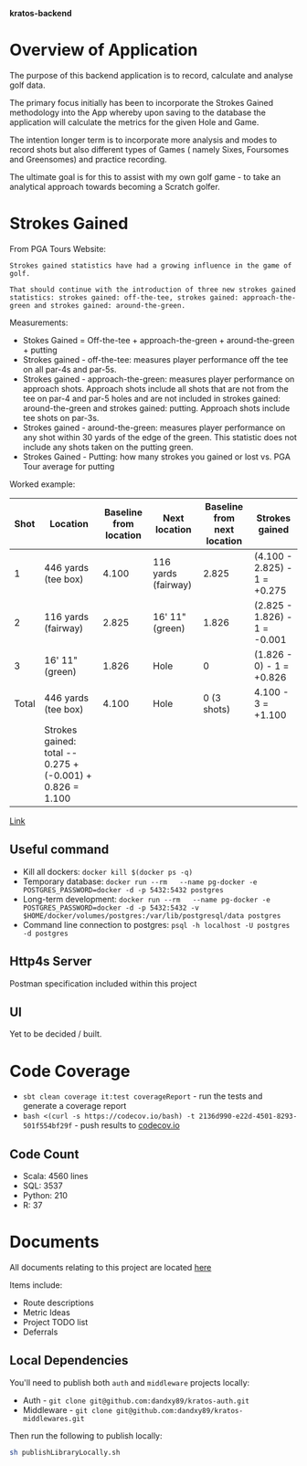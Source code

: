 
**kratos-backend**

# Overview of Application

The purpose of this backend application is to record, calculate and analyse golf data.

The primary focus initially has been to incorporate the Strokes Gained methodology into the App whereby upon saving to the database the application will calculate the metrics for the given Hole and Game.

The intention longer term is to incorporate more analysis and modes to record shots but also different types of Games ( namely Sixes, Foursomes and Greensomes) and practice recording.

The ultimate goal is for this to assist with my own golf game - to take an analytical approach towards becoming a Scratch golfer.

# Strokes Gained

From PGA Tours Website:

    Strokes gained statistics have had a growing influence in the game of golf. 
    
    That should continue with the introduction of three new strokes gained statistics: strokes gained: off-the-tee, strokes gained: approach-the-green and strokes gained: around-the-green.

Measurements:

* Stokes Gained = Off-the-tee + approach-the-green + around-the-green + putting
* Strokes gained - off-the-tee: measures player performance off the tee on all par-4s and par-5s.
* Strokes gained - approach-the-green: measures player performance on approach shots. Approach shots include all shots that are not from the tee on par-4 and par-5 holes and are not included in strokes gained: around-the-green and strokes gained: putting. Approach shots include tee shots on par-3s.
* Strokes gained - around-the-green: measures player performance on any shot within 30 yards of the edge of the green. This statistic does not include any shots taken on the putting green.
* Strokes Gained - Putting: how many strokes you gained or lost vs. PGA Tour average for putting

Worked example:

| Shot  | Location                                                  | Baseline from location | Next location       | Baseline from next location | Strokes gained               |
|-------|-----------------------------------------------------------|------------------------|---------------------|-----------------------------|------------------------------|
| 1     | 446 yards (tee box)                                       | 4.100                  | 116 yards (fairway) | 2.825                       | (4.100 - 2.825) - 1 = +0.275 |
| 2     | 116 yards (fairway)                                       | 2.825                  | 16' 11" (green)     | 1.826                       | (2.825 - 1.826) - 1 = -0.001 |
| 3     | 16' 11" (green)                                           | 1.826                  | Hole                | 0                           | (1.826 - 0) - 1 = +0.826     |
| Total | 446 yards (tee box)                                       | 4.100                  | Hole                | 0 (3 shots)                 | 4.100 - 3 = +1.100           |
|       | Strokes gained: total -- 0.275 + (-0.001) + 0.826 = 1.100 |                        |                     |                             |                              |

[Link](https://www.pgatour.com/news/2016/05/31/strokes-gained-defined.html)

## Useful command

* Kill all dockers: ```docker kill $(docker ps -q)```
* Temporary database: ```docker run --rm   --name pg-docker -e POSTGRES_PASSWORD=docker -d -p 5432:5432 postgres```
* Long-term development: ```docker run --rm   --name pg-docker -e POSTGRES_PASSWORD=docker -d -p 5432:5432 -v $HOME/docker/volumes/postgres:/var/lib/postgresql/data postgres```
* Command line connection to postgres: ```psql -h localhost -U postgres -d postgres```

## Http4s Server

Postman specification included within this project

## UI

Yet to be decided / built.

# Code Coverage

* ```sbt clean coverage it:test coverageReport``` - run the tests and generate a coverage report
* ```bash <(curl -s https://codecov.io/bash) -t 2136d990-e22d-4501-8293-501f554bf29f``` - push results to [codecov.io](https://codecov.io/gh/dandxy89/kratos)

## Code Count

* Scala: 4560 lines
* SQL: 3537
* Python: 210
* R: 37 

# Documents

All documents relating to this project are located [here](/docs)

Items include:

* Route descriptions
* Metric Ideas
* Project TODO list
* Deferrals

## Local Dependencies

You'll need to publish both `auth` and `middleware` projects locally:

* Auth - ```git clone git@github.com:dandxy89/kratos-auth.git```
* Middleware - ```git clone git@github.com:dandxy89/kratos-middlewares.git```

Then run the following to publish locally:

```bash
sh publishLibraryLocally.sh
```
